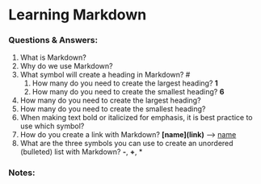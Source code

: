 # Learning Markdown

### Questions & Answers: 
1. What is Markdown?
2. Why do we use Markdown?
3. What symbol will create a heading in Markdown? #
   1. How many do you need to create the largest heading? **1**
   2. How many do you need to create the smallest heading? **6**
5. How many do you need to create the largest heading?
6. How many do you need to create the smallest heading?
7. When making text bold or italicized for emphasis, it is best practice to use which symbol?
8. How do you create a link with Markdown? **\[name](link)** --> [name](link)
9. What are the three symbols you can use to create an unordered (bulleted) list with Markdown? **-**, **+**, *

### Notes: 
